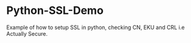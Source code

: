 Python-SSL-Demo
===============

Example of how to setup SSL in python, checking CN, EKU and CRL i.e Actually Secure.